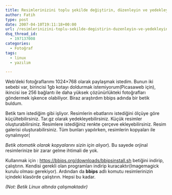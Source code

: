 ```yaml
---
title: Resimlerinizini toplu şekilde değiştirin, düzenleyin ve yedekleyin
author: Fatih
type: post
date: 2007-04-10T19:11:18+00:00
url: /resimlerinizini-toplu-sekilde-degistirin-duzenleyin-ve-yedekleyin/
dsq_thread_id:
  - 197137008
categories:
  - Fotoğraf
tags:
  - linux
  - yazılım

---
```

Web&#8217;deki fotoğraflarımı 1024&#215;768 olarak paylaşmak istedim. Bunun iki sebebi var, birincisi 1gb kotayı doldurmak istemiyorum(Picasaweb için), ikincisi ise 256 bağlantı ile daha yüksek çözünürlükteki fotoğrafları göndermek işkence olabiliyor. Biraz araştırdım bbips adında bir betik buldum.

<center>
</center>Betik tam istediğim gibi işliyor. Resimlerin ebatlarını istediğini ölçüye göre küçültebilirsiniz. Tar.gz olarak yedekleyebilirsiniz. Küçük resimler oluşturabilirsiniz. Resimlere istediğiniz renkte çerçeve ekleyebilirsiniz. Resim galerisi oluşturabilirsiniz. Tüm bunları yapılırken, resimlerin kopyaları ile oynalınıyor(

_Betik otomatik olarak kopyalarını sizin için alıyor_). Bu sayede orjinal resimlerinize bir zarar gelme ihtimali de yok.

Kullanmak için : https://bbips.org/downloads/bbipsinstall.sh betiğini indirip, çalıştırın. Kendisi gerekli olan programları indirip kuracaktır(Imagemagick kurulu olması gerekiyor). Ardından da **bbips** adlı komutu resimlerinizin içindeki klasörde çalıştırın. Hepsi bu kadar.

_(Not: Betik Linux altında çalışmaktadır)_